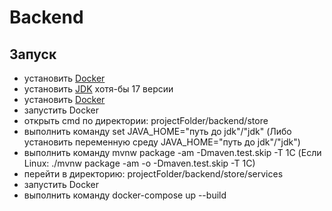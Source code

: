 # Backend

## Запуск

- установить [Docker](https://docs.docker.com/engine/install/ubuntu)
- установить [JDK](https://jdk.java.net/archive/) хотя-бы 17 версии
- установить [Docker](https://docs.docker.com/engine/install/)
- запустить Docker
- открыть cmd по директории: projectFolder/backend/store
- выполнить команду set JAVA_HOME="путь до jdk"/"jdk" (Либо установить переменную среду JAVA_HOME="путь до jdk"/"jdk")
- выполнить команду mvnw package -am -Dmaven.test.skip -T 1C (Если Linux: ./mvnw package -am -o -Dmaven.test.skip -T 1C)
- перейти в директорию: projectFolder/backend/store/services
- запустить Docker
- выполнить команду docker-compose up --build